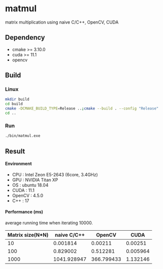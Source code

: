 # matmul
matrix multiplication using naive C/C++, OpenCV, CUDA

## Dependency

- cmake >= 3.10.0
- cuda >= 11.1
- opencv

## Build

### Linux

```bash
mkdir build
cd build
cmake -DCMAKE_BUILD_TYPE=Release ..;cmake --build . --config "Release" -j;
cd ..
```

### Run
```bash
./bin/matmul.exe
```

## Result

#### Environment

- CPU : Intel Zeon E5-2643 (6core, 3.4GHz)
- GPU : NVIDIA Titan XP
- OS : ubuntu 18.04
- CUDA : 11.1
- OpenCV : 4.5.0
- C++ : 17

#### Performance (ms)

average running time when iterating 10000.

| Matrix size(N*N) | naive C/C++ | OpenCV | CUDA |
| --- | --- | ------ | ------ |
| 10 | 0.001814 |  0.00211 | 0.00251 |
| 100 | 0.829002 |  0.512281 | 0.005964 |
| 1000  | 1041.928947 | 366.799433 | 1.132146 |
